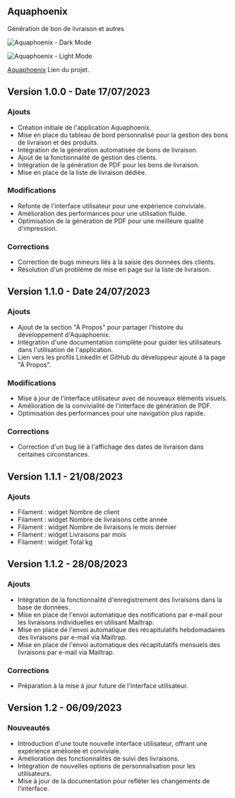 ## Aquaphoenix

Génération de bon de livraison et autres

![Aquaphoenix - Dark Mode](https://firebasestorage.googleapis.com/v0/b/dashboard-f3222.appspot.com/o/Tableau%20de%20bord%20-%20Aquaphoenix1.png?alt=media&token=77a0ec6b-49d2-4b88-8f2b-009c22b37f86)

![Aquaphoenix - Light Mode](https://firebasestorage.googleapis.com/v0/b/dashboard-f3222.appspot.com/o/Tableau%20de%20bord%20-%20Aquaphoenix2.png?alt=media&token=a81f2292-a680-418f-a85e-530dda6b6662)

[Aquaphoenix](https://aquaphoenix.jsprod.fr/) Lien du projet.

## Version 1.0.0 - Date 17/07/2023

### Ajouts

- Création initiale de l'application Aquaphoenix.
- Mise en place du tableau de bord personnalisé pour la gestion des bons de livraison et des produits.
- Intégration de la génération automatisée de bons de livraison.
- Ajout de la fonctionnalité de gestion des clients.
- Intégration de la génération de PDF pour les bons de livraison.
- Mise en place de la liste de livraison dédiée.

### Modifications

- Refonte de l'interface utilisateur pour une expérience conviviale.
- Amélioration des performances pour une utilisation fluide.
- Optimisation de la génération de PDF pour une meilleure qualité d'impression.

### Corrections

- Correction de bugs mineurs liés à la saisie des données des clients.
- Résolution d'un problème de mise en page sur la liste de livraison.

## Version 1.1.0 - Date 24/07/2023

### Ajouts

- Ajout de la section "À Propos" pour partager l'histoire du développement d'Aquaphoenix.
- Intégration d'une documentation complète pour guider les utilisateurs dans l'utilisation de l'application.
- Lien vers les profils LinkedIn et GitHub du développeur ajouté à la page "À Propos".

### Modifications

- Mise à jour de l'interface utilisateur avec de nouveaux éléments visuels.
- Amélioration de la convivialité de l'interface de génération de PDF.
- Optimisation des performances pour une navigation plus rapide.

### Corrections

- Correction d'un bug lié à l'affichage des dates de livraison dans certaines circonstances.

## Version 1.1.1 - 21/08/2023

### Ajouts

- Filament : widget Nombre de client
- Filament : widget Nombre de livraisons cette année
- Filament : widget Nombre de livraisons le mois dernier
- Filament : widget Livraisons par mois
- Filament : widget Total kg

## Version 1.1.2 - 28/08/2023

### Ajouts

- Intégration de la fonctionnalité d'enregistrement des livraisons dans la base de données.
- Mise en place de l'envoi automatique des notifications par e-mail pour les livraisons individuelles en utilisant Mailtrap.
- Mise en place de l'envoi automatique des récapitulatifs hebdomadaires des livraisons par e-mail via Mailtrap.
- Mise en place de l'envoi automatique des récapitulatifs mensuels des livraisons par e-mail via Mailtrap.

### Corrections

- Préparation à la mise à jour future de l'interface utilisateur.

## Version 1.2 - 06/09/2023

### Nouveautés

- Introduction d'une toute nouvelle interface utilisateur, offrant une expérience améliorée et conviviale.
- Amélioration des fonctionnalités de suivi des livraisons.
- Intégration de nouvelles options de personnalisation pour les utilisateurs.
- Mise à jour de la documentation pour refléter les changements de l'interface.
